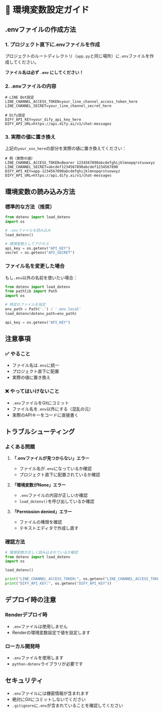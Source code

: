 # 🔧 環境変数設定ガイド

## .envファイルの作成方法

### 1. プロジェクト直下に.envファイルを作成

プロジェクトのルートディレクトリ（`app.py`と同じ場所）に`.env`ファイルを作成してください。

**ファイル名は必ず `.env` にしてください！**

### 2. .envファイルの内容

```env
# LINE Bot設定
LINE_CHANNEL_ACCESS_TOKEN=your_line_channel_access_token_here
LINE_CHANNEL_SECRET=your_line_channel_secret_here

# Dify設定
DIFY_API_KEY=your_dify_api_key_here
DIFY_API_URL=https://api.dify.ai/v1/chat-messages
```

### 3. 実際の値に置き換え

上記の`your_xxx_here`の部分を実際の値に置き換えてください：

```env
# 例（実際の値）
LINE_CHANNEL_ACCESS_TOKEN=Bearer 1234567890abcdefghijklmnopqrstuvwxyz
LINE_CHANNEL_SECRET=abcdef1234567890abcdef1234567890
DIFY_API_KEY=app-1234567890abcdefghijklmnopqrstuvwxyz
DIFY_API_URL=https://api.dify.ai/v1/chat-messages
```

## 環境変数の読み込み方法

### 標準的な方法（推奨）

```python
from dotenv import load_dotenv
import os

# .envファイルを読み込み
load_dotenv()

# 環境変数としてアクセス
api_key = os.getenv("API_KEY")
secret = os.getenv("API_SECRET")
```

### ファイル名を変更した場合

もし`.env`以外の名前を使いたい場合：

```python
from dotenv import load_dotenv
from pathlib import Path
import os

# 特定のファイルを指定
env_path = Path('.') / '.env.local'
load_dotenv(dotenv_path=env_path)

api_key = os.getenv("API_KEY")
```

## 注意事項

### ✅ やること
- ファイル名は`.env`に統一
- プロジェクト直下に配置
- 実際の値に置き換え

### ❌ やってはいけないこと
- `.env`ファイルをGitにコミット
- ファイル名を`.env`以外にする（混乱の元）
- 実際のAPIキーをコードに直接書く

## トラブルシューティング

### よくある問題

1. **「.envファイルが見つからない」エラー**
   - ファイル名が`.env`になっているか確認
   - プロジェクト直下に配置されているか確認

2. **「環境変数がNone」エラー**
   - `.env`ファイルの内容が正しいか確認
   - `load_dotenv()`を呼び出しているか確認

3. **「Permission denied」エラー**
   - ファイルの権限を確認
   - テキストエディタで作成し直す

### 確認方法

```python
# 環境変数が正しく読み込まれているか確認
from dotenv import load_dotenv
import os

load_dotenv()

print("LINE_CHANNEL_ACCESS_TOKEN:", os.getenv("LINE_CHANNEL_ACCESS_TOKEN"))
print("DIFY_API_KEY:", os.getenv("DIFY_API_KEY"))
```

## デプロイ時の注意

### Renderデプロイ時
- `.env`ファイルは使用しません
- Renderの環境変数設定で値を設定します

### ローカル開発時
- `.env`ファイルを使用します
- `python-dotenv`ライブラリが必要です

## セキュリティ

- `.env`ファイルには機密情報が含まれます
- 絶対にGitにコミットしないでください
- `.gitignore`に`.env`が含まれていることを確認してください
